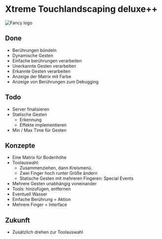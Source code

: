 # Xtreme Touchlandscaping deluxe++

![Fancy logo](client/logo.gif)

## Done
 * Berührungen bündeln
 * Dynamische Gesten
 * Einfache berührungen verarbeiten
 * Unerkannte Gesten verarbeiten
 * Erkannte Gesten verarbeiten
 * Anzeige der Matrix mit Farbe
 * Anzeige von Berührungen zum Debugging
 
## Todo
 * Server finalisieren
 * Statische Gesten
   * Erkennung 
   * Effekte implementieren
 * Min / Max Time für Gesten

## Konzepte
 * Eine Matrix für Bodenhöhe
 * Toolauswahl:
   * Zusammenziehen, dann Kreismenü.
   * Zwei Finger hoch runter Größe ändern
   * Statische Gesten mit mehreren Fingeren: Special Events
 * Mehrere Gesten unabhängig voneinander
 * Tools: hinzufügen, entfernen
 * Eventuell Wasser
 * Einfache Berührung = Aktion
 * Mehrere Finger = Interface
 
## Zukunft
 * Zusätzlich drehen zur Toolauswahl

